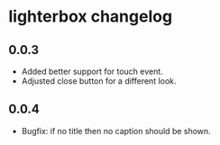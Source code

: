 # lighterbox changelog

## 0.0.3

- Added better support for touch event.
- Adjusted close button for a different look.

## 0.0.4

- Bugfix: if no title then no caption should be shown.